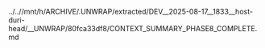 ../..//mnt/h/ARCHIVE/.UNWRAP/extracted/DEV__2025-08-17__1833__host-duri-head/__UNWRAP/80fca33df8/CONTEXT_SUMMARY_PHASE8_COMPLETE.md